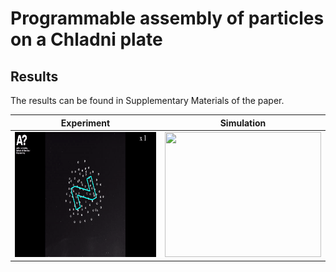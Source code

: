 # Programmable assembly of particles on a Chladni plate

## Results
The results can be found in Supplementary Materials of the paper.

**Experiment** | **Simulation**
------ | ------
<img src="Extra/Experiment.gif" width="280" height="200"  /> | <img src="Extra/Simulation.gif" width="250" height="200"  /> 




